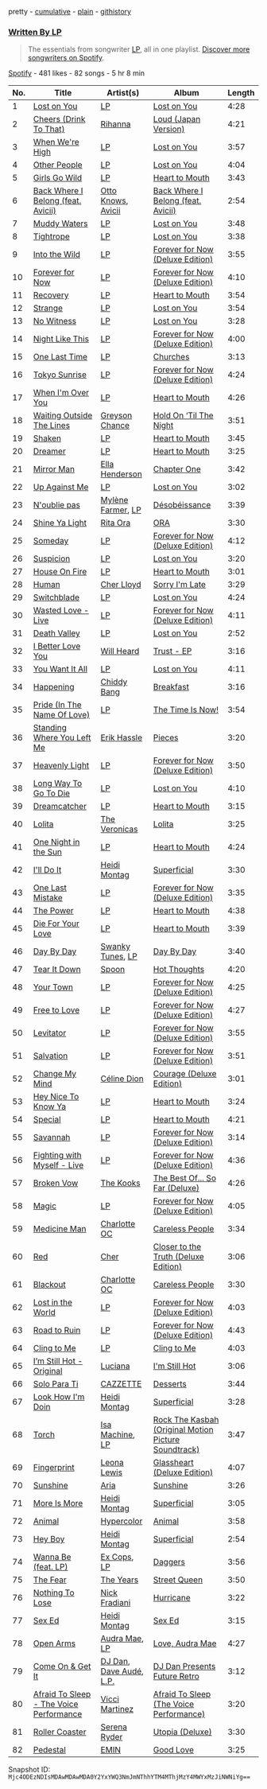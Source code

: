 pretty - [cumulative](/playlists/cumulative/37i9dQZF1EFLoUfni1QYZU.md) - [plain](/playlists/plain/37i9dQZF1EFLoUfni1QYZU) - [githistory](https://github.githistory.xyz/mackorone/spotify-playlist-archive/blob/main/playlists/plain/37i9dQZF1EFLoUfni1QYZU)

### [Written By LP](https://open.spotify.com/playlist/37i9dQZF1EFLoUfni1QYZU)

> The essentials from songwriter <a href="https://artists.spotify.com/songwriter/4Us5C0HFdmcZ9MjiU11rWa">LP</a>, all in one playlist\. <a href="spotify:genre:0JQ5DAqbMKFSCjnQr8QZ3O">Discover more songwriters on Spotify</a>.

[Spotify](https://open.spotify.com/user/spotify) - 481 likes - 82 songs - 5 hr 8 min

| No. | Title | Artist(s) | Album | Length |
|---|---|---|---|---|
| 1 | [Lost on You](https://open.spotify.com/track/3SqvR3HYLlCTYzbDXJ52OC) | [LP](https://open.spotify.com/artist/0J7U24vlOOIeMpuaO6Q85A) | [Lost on You](https://open.spotify.com/album/3R2TVCA5PMMnEcVlIOCMEG) | 4:28 |
| 2 | [Cheers \(Drink To That\)](https://open.spotify.com/track/3DDBW9yeXc0RQUAOBeKYti) | [Rihanna](https://open.spotify.com/artist/5pKCCKE2ajJHZ9KAiaK11H) | [Loud \(Japan Version\)](https://open.spotify.com/album/5QG3tjE5L9F6O2vCAPph38) | 4:21 |
| 3 | [When We're High](https://open.spotify.com/track/7ohDUXs6SsU3XjTI9pcKTS) | [LP](https://open.spotify.com/artist/0J7U24vlOOIeMpuaO6Q85A) | [Lost on You](https://open.spotify.com/album/0dYi4VGov4Dl4AED2eVwPw) | 3:57 |
| 4 | [Other People](https://open.spotify.com/track/4LnCmKS6wJTckR1zvvH8PM) | [LP](https://open.spotify.com/artist/0J7U24vlOOIeMpuaO6Q85A) | [Lost on You](https://open.spotify.com/album/3R2TVCA5PMMnEcVlIOCMEG) | 4:04 |
| 5 | [Girls Go Wild](https://open.spotify.com/track/5AOqxn4l8BHO0or40XxCuh) | [LP](https://open.spotify.com/artist/0J7U24vlOOIeMpuaO6Q85A) | [Heart to Mouth](https://open.spotify.com/album/0pGDQC60cx6f5roJfHLF1g) | 3:43 |
| 6 | [Back Where I Belong \(feat\. Avicii\)](https://open.spotify.com/track/78W8wiUIlQ2SnWY9TVowKZ) | [Otto Knows](https://open.spotify.com/artist/5fahUm8t5c0GIdeTq0ZaG8), [Avicii](https://open.spotify.com/artist/1vCWHaC5f2uS3yhpwWbIA6) | [Back Where I Belong \(feat\. Avicii\)](https://open.spotify.com/album/6c4fND91gsKojyp3Mox97y) | 2:54 |
| 7 | [Muddy Waters](https://open.spotify.com/track/6k0FFbdikaefJGV2443iNv) | [LP](https://open.spotify.com/artist/0J7U24vlOOIeMpuaO6Q85A) | [Lost on You](https://open.spotify.com/album/3R2TVCA5PMMnEcVlIOCMEG) | 3:48 |
| 8 | [Tightrope](https://open.spotify.com/track/3zb35b7u4hqUx72vBRwgi6) | [LP](https://open.spotify.com/artist/0J7U24vlOOIeMpuaO6Q85A) | [Lost on You](https://open.spotify.com/album/3R2TVCA5PMMnEcVlIOCMEG) | 3:38 |
| 9 | [Into the Wild](https://open.spotify.com/track/2gY0Ff8dmJNlCyQxDDqBEf) | [LP](https://open.spotify.com/artist/0J7U24vlOOIeMpuaO6Q85A) | [Forever for Now \(Deluxe Edition\)](https://open.spotify.com/album/4Xj78YEY3wweavnPEJXuWw) | 3:55 |
| 10 | [Forever for Now](https://open.spotify.com/track/1wMpTjS9cNpdmxgJloFG30) | [LP](https://open.spotify.com/artist/0J7U24vlOOIeMpuaO6Q85A) | [Forever for Now \(Deluxe Edition\)](https://open.spotify.com/album/4Xj78YEY3wweavnPEJXuWw) | 4:10 |
| 11 | [Recovery](https://open.spotify.com/track/1a5P7IvLUhRhLnnbkev3PI) | [LP](https://open.spotify.com/artist/0J7U24vlOOIeMpuaO6Q85A) | [Heart to Mouth](https://open.spotify.com/album/0pGDQC60cx6f5roJfHLF1g) | 3:54 |
| 12 | [Strange](https://open.spotify.com/track/0ym7NHJQXBiw6vQvqqcuhr) | [LP](https://open.spotify.com/artist/0J7U24vlOOIeMpuaO6Q85A) | [Lost on You](https://open.spotify.com/album/3R2TVCA5PMMnEcVlIOCMEG) | 3:54 |
| 13 | [No Witness](https://open.spotify.com/track/13qy3gxJFjx5IKXrW7t6dj) | [LP](https://open.spotify.com/artist/0J7U24vlOOIeMpuaO6Q85A) | [Lost on You](https://open.spotify.com/album/3R2TVCA5PMMnEcVlIOCMEG) | 3:28 |
| 14 | [Night Like This](https://open.spotify.com/track/5uZbXwM8gGGHSD1Dqv8kCu) | [LP](https://open.spotify.com/artist/0J7U24vlOOIeMpuaO6Q85A) | [Forever for Now \(Deluxe Edition\)](https://open.spotify.com/album/4Xj78YEY3wweavnPEJXuWw) | 4:00 |
| 15 | [One Last Time](https://open.spotify.com/track/3b5rN0v3y5T70UUX9zayTy) | [LP](https://open.spotify.com/artist/0J7U24vlOOIeMpuaO6Q85A) | [Churches](https://open.spotify.com/album/73yPks0QhGEUpg7jcWHVso) | 3:13 |
| 16 | [Tokyo Sunrise](https://open.spotify.com/track/1oOPzxeYO9Z8Y6QAwxnYDL) | [LP](https://open.spotify.com/artist/0J7U24vlOOIeMpuaO6Q85A) | [Forever for Now \(Deluxe Edition\)](https://open.spotify.com/album/4Xj78YEY3wweavnPEJXuWw) | 4:24 |
| 17 | [When I'm Over You](https://open.spotify.com/track/1JueotTuCnkcTA7tBA5hLR) | [LP](https://open.spotify.com/artist/0J7U24vlOOIeMpuaO6Q85A) | [Heart to Mouth](https://open.spotify.com/album/0pGDQC60cx6f5roJfHLF1g) | 4:26 |
| 18 | [Waiting Outside The Lines](https://open.spotify.com/track/5AdFiDqYP1E0OwXyUt9UGI) | [Greyson Chance](https://open.spotify.com/artist/0Qnx1MPnHYt3jJCYrRFVwX) | [Hold On ‘Til The Night](https://open.spotify.com/album/5Vbc1cKq8E0TxSAL5rTD57) | 3:51 |
| 19 | [Shaken](https://open.spotify.com/track/33Vpz0V1ytEaRQuIb1LqGv) | [LP](https://open.spotify.com/artist/0J7U24vlOOIeMpuaO6Q85A) | [Heart to Mouth](https://open.spotify.com/album/0pGDQC60cx6f5roJfHLF1g) | 3:45 |
| 20 | [Dreamer](https://open.spotify.com/track/53N2lUWiXmZHNlR8ydET2p) | [LP](https://open.spotify.com/artist/0J7U24vlOOIeMpuaO6Q85A) | [Heart to Mouth](https://open.spotify.com/album/0pGDQC60cx6f5roJfHLF1g) | 3:25 |
| 21 | [Mirror Man](https://open.spotify.com/track/5ItmPIcrJGy1e9sMnihDqB) | [Ella Henderson](https://open.spotify.com/artist/7nDsS0l5ZAzMedVRKPP8F1) | [Chapter One](https://open.spotify.com/album/0KP9GNOxpsKRSA0t0B4ZsL) | 3:42 |
| 22 | [Up Against Me](https://open.spotify.com/track/2EyNDcf37MM2eez5Csf3YX) | [LP](https://open.spotify.com/artist/0J7U24vlOOIeMpuaO6Q85A) | [Lost on You](https://open.spotify.com/album/3R2TVCA5PMMnEcVlIOCMEG) | 3:02 |
| 23 | [N'oublie pas](https://open.spotify.com/track/7FIpYtyMksImC785MQ6rk0) | [Mylène Farmer](https://open.spotify.com/artist/0e04xgVBPU6mE2QkSHlufD), [LP](https://open.spotify.com/artist/0J7U24vlOOIeMpuaO6Q85A) | [Désobéissance](https://open.spotify.com/album/5YDET5CVSy7YvV7I3s5wAI) | 3:39 |
| 24 | [Shine Ya Light](https://open.spotify.com/track/53Jn6XWHu86vTZEK4elSH7) | [Rita Ora](https://open.spotify.com/artist/5CCwRZC6euC8Odo6y9X8jr) | [ORA](https://open.spotify.com/album/1aDnLoXL8rl3WFJWLTxZmx) | 3:30 |
| 25 | [Someday](https://open.spotify.com/track/6aqQwBaJ2W7z5PIqWMheGx) | [LP](https://open.spotify.com/artist/0J7U24vlOOIeMpuaO6Q85A) | [Forever for Now \(Deluxe Edition\)](https://open.spotify.com/album/4Xj78YEY3wweavnPEJXuWw) | 4:12 |
| 26 | [Suspicion](https://open.spotify.com/track/3m2xJrdQwtkv6NCs2SG7O4) | [LP](https://open.spotify.com/artist/0J7U24vlOOIeMpuaO6Q85A) | [Lost on You](https://open.spotify.com/album/0dYi4VGov4Dl4AED2eVwPw) | 3:20 |
| 27 | [House On Fire](https://open.spotify.com/track/01mKJ0Xz90naXw0iOf0YhH) | [LP](https://open.spotify.com/artist/0J7U24vlOOIeMpuaO6Q85A) | [Heart to Mouth](https://open.spotify.com/album/0pGDQC60cx6f5roJfHLF1g) | 3:01 |
| 28 | [Human](https://open.spotify.com/track/3zr5liODTQ9fdtrDOPatiS) | [Cher Lloyd](https://open.spotify.com/artist/4m4SfDVbF5wxrwEjDKgi4k) | [Sorry I'm Late](https://open.spotify.com/album/7tG9wuLLbhOx38KY9JBTU7) | 3:29 |
| 29 | [Switchblade](https://open.spotify.com/track/6WZplTldmHviPQ6FE4t9mM) | [LP](https://open.spotify.com/artist/0J7U24vlOOIeMpuaO6Q85A) | [Lost on You](https://open.spotify.com/album/0dYi4VGov4Dl4AED2eVwPw) | 4:24 |
| 30 | [Wasted Love \- Live](https://open.spotify.com/track/2MUI78ENObwkB08yQQbO5a) | [LP](https://open.spotify.com/artist/0J7U24vlOOIeMpuaO6Q85A) | [Forever for Now \(Deluxe Edition\)](https://open.spotify.com/album/4Xj78YEY3wweavnPEJXuWw) | 4:11 |
| 31 | [Death Valley](https://open.spotify.com/track/7lKCiqJLakjQuPZ7ZvpmPc) | [LP](https://open.spotify.com/artist/0J7U24vlOOIeMpuaO6Q85A) | [Lost on You](https://open.spotify.com/album/3R2TVCA5PMMnEcVlIOCMEG) | 2:52 |
| 32 | [I Better Love You](https://open.spotify.com/track/2jFd3RbfyLbGAZz822QcKN) | [Will Heard](https://open.spotify.com/artist/39AZSw4A8hCFWunEg2k89Z) | [Trust \- EP](https://open.spotify.com/album/6jYfRAJmHkycharyGlu9yC) | 3:16 |
| 33 | [You Want It All](https://open.spotify.com/track/2JlCN8HWtmvbSaLPSZ9f0L) | [LP](https://open.spotify.com/artist/0J7U24vlOOIeMpuaO6Q85A) | [Lost on You](https://open.spotify.com/album/3R2TVCA5PMMnEcVlIOCMEG) | 4:11 |
| 34 | [Happening](https://open.spotify.com/track/4lWGDBaPtSsZTup9v4f6J1) | [Chiddy Bang](https://open.spotify.com/artist/40giwFcTQtv9ezxW8yqxJU) | [Breakfast](https://open.spotify.com/album/1YnYYbRawnQcFqRooF0159) | 3:16 |
| 35 | [Pride \(In The Name Of Love\)](https://open.spotify.com/track/6qkRb2XZbkvm0Bk55F4J8F) | [LP](https://open.spotify.com/artist/0J7U24vlOOIeMpuaO6Q85A) | [The Time Is Now!](https://open.spotify.com/album/36bkD1IoDWM5DIbgFR5okR) | 3:54 |
| 36 | [Standing Where You Left Me](https://open.spotify.com/track/47ByDQbcfBfhkrzgJ1Ojs0) | [Erik Hassle](https://open.spotify.com/artist/6MKNzi38fPQCFRdWOtHqTJ) | [Pieces](https://open.spotify.com/album/2LQCkZkjgKKTaPb8SYqufS) | 3:20 |
| 37 | [Heavenly Light](https://open.spotify.com/track/7m8kjTGYFtjjn4ZnrDLX6B) | [LP](https://open.spotify.com/artist/0J7U24vlOOIeMpuaO6Q85A) | [Forever for Now \(Deluxe Edition\)](https://open.spotify.com/album/4Xj78YEY3wweavnPEJXuWw) | 3:50 |
| 38 | [Long Way To Go To Die](https://open.spotify.com/track/4tLY4kxlciE804P2NqY9jy) | [LP](https://open.spotify.com/artist/0J7U24vlOOIeMpuaO6Q85A) | [Lost on You](https://open.spotify.com/album/0dYi4VGov4Dl4AED2eVwPw) | 4:10 |
| 39 | [Dreamcatcher](https://open.spotify.com/track/45ES0Xxr4N4YnNvS0yUe4v) | [LP](https://open.spotify.com/artist/0J7U24vlOOIeMpuaO6Q85A) | [Heart to Mouth](https://open.spotify.com/album/0pGDQC60cx6f5roJfHLF1g) | 3:15 |
| 40 | [Lolita](https://open.spotify.com/track/5xnogcyfSvaSLu9Ad9CaBH) | [The Veronicas](https://open.spotify.com/artist/1dIdBZaaHRW2bDTkHNfWln) | [Lolita](https://open.spotify.com/album/0dz08Fh4ZEZzZFBApPHLTf) | 3:25 |
| 41 | [One Night in the Sun](https://open.spotify.com/track/29xUFQ0Zvh5U7vYtlgrTGw) | [LP](https://open.spotify.com/artist/0J7U24vlOOIeMpuaO6Q85A) | [Heart to Mouth](https://open.spotify.com/album/0pGDQC60cx6f5roJfHLF1g) | 4:24 |
| 42 | [I'll Do It](https://open.spotify.com/track/3RpCFxfsccNPDTWd3ALMaB) | [Heidi Montag](https://open.spotify.com/artist/5XLBtYR2VrpkqXdlvNnFHG) | [Superficial](https://open.spotify.com/album/0MHyAAVcnhmU76kko43Cax) | 3:30 |
| 43 | [One Last Mistake](https://open.spotify.com/track/0Mo8e9GpOr8dJ2YuOo7jNB) | [LP](https://open.spotify.com/artist/0J7U24vlOOIeMpuaO6Q85A) | [Forever for Now \(Deluxe Edition\)](https://open.spotify.com/album/4Xj78YEY3wweavnPEJXuWw) | 3:35 |
| 44 | [The Power](https://open.spotify.com/track/7sxj9JzppS5rYayRsvZixD) | [LP](https://open.spotify.com/artist/0J7U24vlOOIeMpuaO6Q85A) | [Heart to Mouth](https://open.spotify.com/album/0pGDQC60cx6f5roJfHLF1g) | 4:38 |
| 45 | [Die For Your Love](https://open.spotify.com/track/37z1U7PORW95mDVHiKedWx) | [LP](https://open.spotify.com/artist/0J7U24vlOOIeMpuaO6Q85A) | [Heart to Mouth](https://open.spotify.com/album/0pGDQC60cx6f5roJfHLF1g) | 3:39 |
| 46 | [Day By Day](https://open.spotify.com/track/1AWffsRRRPuqAM6hC5atPX) | [Swanky Tunes](https://open.spotify.com/artist/06cLuOP0p7VAnBnqil1eWX), [LP](https://open.spotify.com/artist/0J7U24vlOOIeMpuaO6Q85A) | [Day By Day](https://open.spotify.com/album/6VU1gU8DiUTwtBOglFMYGO) | 3:40 |
| 47 | [Tear It Down](https://open.spotify.com/track/3mBpbLyT9wDg50I0lgmAul) | [Spoon](https://open.spotify.com/artist/0K1q0nXQ8is36PzOKAMbNe) | [Hot Thoughts](https://open.spotify.com/album/1OPdyA7ZW7zIZEmSqThRGy) | 4:20 |
| 48 | [Your Town](https://open.spotify.com/track/3HzpX6bOdxUq9X4cDObkNJ) | [LP](https://open.spotify.com/artist/0J7U24vlOOIeMpuaO6Q85A) | [Forever for Now \(Deluxe Edition\)](https://open.spotify.com/album/4Xj78YEY3wweavnPEJXuWw) | 4:25 |
| 49 | [Free to Love](https://open.spotify.com/track/7va3JyczUDb1173FZwU5Ol) | [LP](https://open.spotify.com/artist/0J7U24vlOOIeMpuaO6Q85A) | [Forever for Now \(Deluxe Edition\)](https://open.spotify.com/album/4Xj78YEY3wweavnPEJXuWw) | 4:27 |
| 50 | [Levitator](https://open.spotify.com/track/3zla0UocDoFH1AQdTd4hfC) | [LP](https://open.spotify.com/artist/0J7U24vlOOIeMpuaO6Q85A) | [Forever for Now \(Deluxe Edition\)](https://open.spotify.com/album/4Xj78YEY3wweavnPEJXuWw) | 3:55 |
| 51 | [Salvation](https://open.spotify.com/track/5KMNtw6HVCvXeY3b60JtGR) | [LP](https://open.spotify.com/artist/0J7U24vlOOIeMpuaO6Q85A) | [Forever for Now \(Deluxe Edition\)](https://open.spotify.com/album/4Xj78YEY3wweavnPEJXuWw) | 3:51 |
| 52 | [Change My Mind](https://open.spotify.com/track/6kU61vxWjXCb8hxJQm16j7) | [Céline Dion](https://open.spotify.com/artist/4S9EykWXhStSc15wEx8QFK) | [Courage \(Deluxe Edition\)](https://open.spotify.com/album/0mqNgHFh1NYaxmlMS5IeGc) | 3:01 |
| 53 | [Hey Nice To Know Ya](https://open.spotify.com/track/46oEi1KC1eNDyNdCbGdZ1d) | [LP](https://open.spotify.com/artist/0J7U24vlOOIeMpuaO6Q85A) | [Heart to Mouth](https://open.spotify.com/album/0pGDQC60cx6f5roJfHLF1g) | 3:24 |
| 54 | [Special](https://open.spotify.com/track/5BmFkMlzo74gvl4h1dObB9) | [LP](https://open.spotify.com/artist/0J7U24vlOOIeMpuaO6Q85A) | [Heart to Mouth](https://open.spotify.com/album/0pGDQC60cx6f5roJfHLF1g) | 4:21 |
| 55 | [Savannah](https://open.spotify.com/track/7AXpgz9M22NapnpCUcxG7Y) | [LP](https://open.spotify.com/artist/0J7U24vlOOIeMpuaO6Q85A) | [Forever for Now \(Deluxe Edition\)](https://open.spotify.com/album/4Xj78YEY3wweavnPEJXuWw) | 3:14 |
| 56 | [Fighting with Myself \- Live](https://open.spotify.com/track/6mbS6Fks9pPJNNIYqUyzew) | [LP](https://open.spotify.com/artist/0J7U24vlOOIeMpuaO6Q85A) | [Forever for Now \(Deluxe Edition\)](https://open.spotify.com/album/4Xj78YEY3wweavnPEJXuWw) | 4:36 |
| 57 | [Broken Vow](https://open.spotify.com/track/6oif5BcrVJ2YP589p6SZ9K) | [The Kooks](https://open.spotify.com/artist/1GLtl8uqKmnyCWxHmw9tL4) | [The Best Of..\. So Far \(Deluxe\)](https://open.spotify.com/album/44hfSt45S1YSvgCca4qifK) | 4:26 |
| 58 | [Magic](https://open.spotify.com/track/3LJaFfGJSxqanKkgEUXuPy) | [LP](https://open.spotify.com/artist/0J7U24vlOOIeMpuaO6Q85A) | [Forever for Now \(Deluxe Edition\)](https://open.spotify.com/album/4Xj78YEY3wweavnPEJXuWw) | 4:05 |
| 59 | [Medicine Man](https://open.spotify.com/track/3HI8a7Fw9eALgHzloLX7uQ) | [Charlotte OC](https://open.spotify.com/artist/7ySHyUSqpKzGnDqOxLiCFH) | [Careless People](https://open.spotify.com/album/6jg5Yt9EmSL9tpauXRPAiV) | 3:34 |
| 60 | [Red](https://open.spotify.com/track/7mIiDiPYWsUXH6h8dSkVHb) | [Cher](https://open.spotify.com/artist/72OaDtakiy6yFqkt4TsiFt) | [Closer to the Truth \(Deluxe Edition\)](https://open.spotify.com/album/2nlX67uuNKD2avQ17vItT9) | 3:06 |
| 61 | [Blackout](https://open.spotify.com/track/3o7FxQBVhnjCfi8TY0Hbo7) | [Charlotte OC](https://open.spotify.com/artist/7ySHyUSqpKzGnDqOxLiCFH) | [Careless People](https://open.spotify.com/album/6jg5Yt9EmSL9tpauXRPAiV) | 3:30 |
| 62 | [Lost in the World](https://open.spotify.com/track/3QZ9HHT5HAdz4Ly45pFPxC) | [LP](https://open.spotify.com/artist/0J7U24vlOOIeMpuaO6Q85A) | [Forever for Now \(Deluxe Edition\)](https://open.spotify.com/album/4Xj78YEY3wweavnPEJXuWw) | 4:03 |
| 63 | [Road to Ruin](https://open.spotify.com/track/2UmhCjVXLGpvsPspmJu5Jo) | [LP](https://open.spotify.com/artist/0J7U24vlOOIeMpuaO6Q85A) | [Forever for Now \(Deluxe Edition\)](https://open.spotify.com/album/4Xj78YEY3wweavnPEJXuWw) | 4:43 |
| 64 | [Cling to Me](https://open.spotify.com/track/2e4dV55FccXOQPg5Fbx8cc) | [LP](https://open.spotify.com/artist/0J7U24vlOOIeMpuaO6Q85A) | [Cling to Me](https://open.spotify.com/album/0fJsVicsUavBWSiiLBDwNJ) | 4:03 |
| 65 | [I’m Still Hot \- Original](https://open.spotify.com/track/3SYfAEAIkw66szw7cFKyty) | [Luciana](https://open.spotify.com/artist/4ugGMtXC28CVR5hlYJy9wV) | [I'm Still Hot](https://open.spotify.com/album/7cibzBkdJPPFpwsaOdNpy3) | 3:06 |
| 66 | [Solo Para Ti](https://open.spotify.com/track/0mJ7MnaW6UJ7DGeiw770WG) | [CAZZETTE](https://open.spotify.com/artist/7vq1YfeRLKErUUP4DbiNuM) | [Desserts](https://open.spotify.com/album/2osER63dyxzb5y37YqMUJd) | 3:44 |
| 67 | [Look How I'm Doin](https://open.spotify.com/track/1X2gjBUZDhQLZWyIsdlGVd) | [Heidi Montag](https://open.spotify.com/artist/5XLBtYR2VrpkqXdlvNnFHG) | [Superficial](https://open.spotify.com/album/0MHyAAVcnhmU76kko43Cax) | 3:28 |
| 68 | [Torch](https://open.spotify.com/track/3fRwLIsGYQx6wxi1kg3YBp) | [Isa Machine](https://open.spotify.com/artist/7CLo6FSDoXIdfe3h12kL7D), [LP](https://open.spotify.com/artist/0J7U24vlOOIeMpuaO6Q85A) | [Rock The Kasbah \(Original Motion Picture Soundtrack\)](https://open.spotify.com/album/5ZfD7UP4FTr47t0NQhj3t7) | 3:47 |
| 69 | [Fingerprint](https://open.spotify.com/track/2Sk4yHsNXMvPL3Id92JSNA) | [Leona Lewis](https://open.spotify.com/artist/5lKZWd6HiSCLfnDGrq9RAm) | [Glassheart \(Deluxe Edition\)](https://open.spotify.com/album/2UdrDacKZMsfV2aOIGbG0q) | 4:07 |
| 70 | [Sunshine](https://open.spotify.com/track/0GXh2O2tCYX0FLBPWDDAKS) | [Aria](https://open.spotify.com/artist/6oKcrcntGSX6Nsu4LjY8M5) | [Sunshine](https://open.spotify.com/album/03EdPcCnGo40y1BUw5hGN8) | 3:26 |
| 71 | [More Is More](https://open.spotify.com/track/5H0UFVIHiqCMVT1sXAxvbe) | [Heidi Montag](https://open.spotify.com/artist/5XLBtYR2VrpkqXdlvNnFHG) | [Superficial](https://open.spotify.com/album/0MHyAAVcnhmU76kko43Cax) | 3:05 |
| 72 | [Animal](https://open.spotify.com/track/2d8mqV92ASUA3sbTiYuj5M) | [Hypercolor](https://open.spotify.com/artist/714XkaoyHeGO1YIyH1WQ6u) | [Animal](https://open.spotify.com/album/0KrLWFIIHK4L9dk77f2Gxk) | 3:58 |
| 73 | [Hey Boy](https://open.spotify.com/track/5yEoCPTAvD1XEhZgiC6nL0) | [Heidi Montag](https://open.spotify.com/artist/5XLBtYR2VrpkqXdlvNnFHG) | [Superficial](https://open.spotify.com/album/0MHyAAVcnhmU76kko43Cax) | 2:54 |
| 74 | [Wanna Be \(feat\. LP\)](https://open.spotify.com/track/1PMZzu6Ka2tECgBlLfDUTx) | [Ex Cops](https://open.spotify.com/artist/53jUEBC2whloRpELoilcy3), [LP](https://open.spotify.com/artist/0J7U24vlOOIeMpuaO6Q85A) | [Daggers](https://open.spotify.com/album/6HnqBAaEl1LWxt5Cl8cWSL) | 3:56 |
| 75 | [The Fear](https://open.spotify.com/track/5wYoTwaHX7wCc7BfQfunjo) | [The Years](https://open.spotify.com/artist/7JIaAfr2jRaCbOglRTO6NY) | [Street Queen](https://open.spotify.com/album/2VY7BX6ZNx9q5qMnomeoPC) | 3:50 |
| 76 | [Nothing To Lose](https://open.spotify.com/track/3Kad9SsW6fAdq0KhFoJDzE) | [Nick Fradiani](https://open.spotify.com/artist/0YklCNXJmtsiaFPCEjWXut) | [Hurricane](https://open.spotify.com/album/2WDIkQMRzMGKz1MDDaqb7k) | 3:22 |
| 77 | [Sex Ed](https://open.spotify.com/track/2HjBGYAl1Z1OtYsjkqTi1N) | [Heidi Montag](https://open.spotify.com/artist/5XLBtYR2VrpkqXdlvNnFHG) | [Sex Ed](https://open.spotify.com/album/0w5HxteP4Tqwc1F9Bsido7) | 3:15 |
| 78 | [Open Arms](https://open.spotify.com/track/32Xcqk0WiUAMmEcwHGHgzM) | [Audra Mae](https://open.spotify.com/artist/21jPcGkRtUofRVCC8cWHPS), [LP](https://open.spotify.com/artist/0J7U24vlOOIeMpuaO6Q85A) | [Love, Audra Mae](https://open.spotify.com/album/3qAe8oxZEXafgYluYnkEUR) | 4:27 |
| 79 | [Come On & Get It](https://open.spotify.com/track/5qZZo8XGfe2XPt9ggCV3dA) | [DJ Dan](https://open.spotify.com/artist/4w7PNHWFtN2CNkDNhDL7c3), [Dave Audé](https://open.spotify.com/artist/1vWImodgVqIgTUkekGEfR9), [L.P.](https://open.spotify.com/artist/0EiFuHVGo5D7B8JeeOg3bK) | [DJ Dan Presents Future Retro](https://open.spotify.com/album/7rVQG7r5pRfKOVKRV0lX05) | 3:12 |
| 80 | [Afraid To Sleep \- The Voice Performance](https://open.spotify.com/track/06Km3ZJ7x5Bbw6BzwvKNgq) | [Vicci Martinez](https://open.spotify.com/artist/1sxu3pxg9icRUHpyWpDxz2) | [Afraid To Sleep \(The Voice Performance\)](https://open.spotify.com/album/1ZXYmRM2sYpVMXRHYvSezX) | 3:20 |
| 81 | [Roller Coaster](https://open.spotify.com/track/6elXVlR9dJliy71mybZP7s) | [Serena Ryder](https://open.spotify.com/artist/3jmxkI8Jhv8bHOd2qSiU9j) | [Utopia \(Deluxe\)](https://open.spotify.com/album/0GAtHpvRswlQ1ONVQgz9q5) | 3:30 |
| 82 | [Pedestal](https://open.spotify.com/track/1mVW6SmGOr1UMfIBf9xSag) | [EMIN](https://open.spotify.com/artist/0sKY9AcBdiGx4FbFbQsXoX) | [Good Love](https://open.spotify.com/album/13jgOeU2lMcpB0JJ77aJXt) | 3:25 |

Snapshot ID: `Mjc4ODEzNDIsMDAwMDAwMDA0Y2YxYWQ3NmJmNThhYTM4MThjMzY4MWYxMzJiNWNiYg==`
